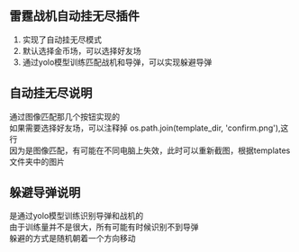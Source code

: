 ## 雷霆战机自动挂无尽插件
1. 实现了自动挂无尽模式
2. 默认选择金币场，可以选择好友场
3. 通过yolo模型训练匹配战机和导弹，可以实现躲避导弹

## 自动挂无尽说明
通过图像匹配那几个按钮实现的  
如果需要选择好友场，可以注释掉    os.path.join(template_dir, 'confirm.png'),这行  
因为是图像匹配，有可能在不同电脑上失效，此时可以重新截图，根据templates文件夹中的图片

## 躲避导弹说明
是通过yolo模型训练识别导弹和战机的  
由于训练量并不是很大，所有可能有时候识别不到导弹  
躲避的方式是随机朝着一个方向移动
